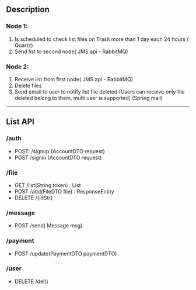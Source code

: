 ## Description
### Node 1: 
1. Is scheduled to check list files on Trash more than 1 day each 24 hours ( Quartz)
2. Send list to second node( JMS api - RabbitMQ)
### Node 2:
1. Receive list from first node( JMS api - RabbitMQ)
2. Delete files
3. Send email to user to notify list file deleted (Users can receive only file deleted belong to them, multi user is supported) (Spring mail)
------------------------
## List API 
### /auth
* POST: /signup (AccountDTO request) 
* POST /signin (AccountDTO request) 

### /file
* GET /list(String token) : List<File>
* POST /add(FileDTO file) : ResponseEntity
* DELETE /{idStr}

### /message
* POST /send( Message msg)

### /payment
* POST /update(PaymentDTO paymentDTO)

### /user
* DELETE /del()
